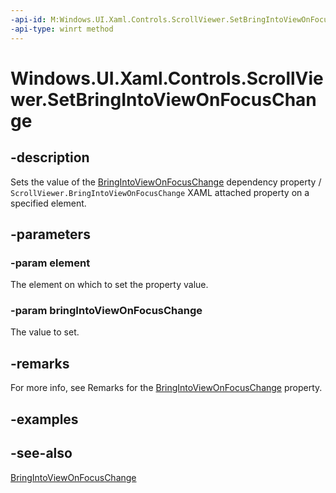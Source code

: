```yaml
---
-api-id: M:Windows.UI.Xaml.Controls.ScrollViewer.SetBringIntoViewOnFocusChange(Windows.UI.Xaml.DependencyObject,System.Boolean)
-api-type: winrt method
---
```


<!-- Method syntax
public void SetBringIntoViewOnFocusChange(Windows.UI.Xaml.DependencyObject element, System.Boolean bringIntoViewOnFocusChange)
-->

# Windows.UI.Xaml.Controls.ScrollViewer.SetBringIntoViewOnFocusChange

## -description
Sets the value of the [BringIntoViewOnFocusChange](scrollviewer_bringintoviewonfocuschange.md) dependency property / `ScrollViewer.BringIntoViewOnFocusChange` XAML attached property on a specified element.



## -parameters
### -param element
The element on which to set the property value.

### -param bringIntoViewOnFocusChange
The value to set.

## -remarks
For more info, see Remarks for the [BringIntoViewOnFocusChange](scrollviewer_bringintoviewonfocuschange.md) property.

## -examples

## -see-also
[BringIntoViewOnFocusChange](scrollviewer_bringintoviewonfocuschange.md)
